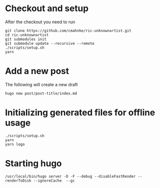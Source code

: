 # Checkout and setup

After the checkout you need to run

```
git clone https://github.com/cmahnke/ric-unknownartist.git
cd ric-unknownartist
git submodules init
git submodule update --recursive --remote
./scripts/setup.sh
yarn
```

# Add a new post

The following will create a new draft

```
hugo new post/post-title/index.md
```

# Initializing generated files for offline usage

```
./scripts/setup.sh
yarn
yarn logo
```


# Starting hugo

```
/usr/local/bin/hugo server -D -F --debug --disableFastRender --renderToDisk --ignoreCache  --gc
```
